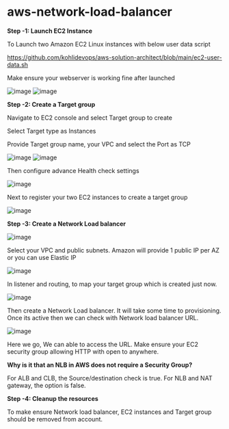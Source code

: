 # aws-network-load-balancer

**Step -1: Launch EC2 Instance**

To Launch two Amazon EC2 Linux instances with below user data script

https://github.com/kohlidevops/aws-solution-architect/blob/main/ec2-user-data.sh

Make ensure your webserver is working fine after launched

![image](https://github.com/kohlidevops/aws-network-load-balancer/assets/100069489/066244cc-b11e-4d2a-adff-c35478b0376e)
![image](https://github.com/kohlidevops/aws-network-load-balancer/assets/100069489/1c4edc36-1cc4-474a-82ce-5767850e8224)

**Step -2: Create a Target group**

Navigate to EC2 console and select Target group to create

Select Target type as Instances

Provide Target group name, your VPC and select the Port as TCP

![image](https://github.com/kohlidevops/aws-network-load-balancer/assets/100069489/5b157e4b-e29f-494b-bda7-5630a78ed581)
![image](https://github.com/kohlidevops/aws-network-load-balancer/assets/100069489/b02cc61b-ef3c-4a85-bb94-810ef448155d)

Then configure advance Health check settings

![image](https://github.com/kohlidevops/aws-network-load-balancer/assets/100069489/bda62103-f4af-4a41-9afe-790cb71a754f)

Next to register your two EC2 instances to create a target group

![image](https://github.com/kohlidevops/aws-network-load-balancer/assets/100069489/32d0ba88-aad4-4b6f-887b-c1e1b8ae68bd)

**Step -3: Create a Network Load balancer**

![image](https://github.com/kohlidevops/aws-network-load-balancer/assets/100069489/33a615e7-8977-47fc-a564-99b22bf7abc1)

Select your VPC and public subnets. Amazon will provide 1 public IP per AZ or you can use Elastic IP

![image](https://github.com/kohlidevops/aws-network-load-balancer/assets/100069489/cafae422-467e-4958-92c5-b2a027177c56)

In listener and routing, to map your target group which is created just now.

![image](https://github.com/kohlidevops/aws-network-load-balancer/assets/100069489/25fc580d-4096-4849-8968-a7183c590247)

Then create a Network Load balancer. It will take some time to provisioning. Once its active then we can check with Network load balancer URL.

![image](https://github.com/kohlidevops/aws-network-load-balancer/assets/100069489/4f8301d5-9955-4f62-a9a5-49447f210f73)

Here we go, We can able to access the URL. Make ensure your EC2 security group allowing HTTP with open to anywhere.

**Why is it that an NLB in AWS does not require a Security Group?**

For ALB and CLB, the Source/destination check is true. For NLB and NAT gateway, the option is false.

**Step -4: Cleanup the resources**

To make ensure Network load balancer, EC2 instances and Target group should be removed from account.




